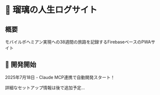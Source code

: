 # 🌸 瑠璃の人生ログサイト

## 概要
モバイルボヘミアン実現への38週間の旅路を記録するFirebaseベースのPWAサイト

## 🚀 開発開始
2025年7月18日 - Claude MCP連携で自動開発スタート！

詳細なセットアップ情報は後で追加予定...

